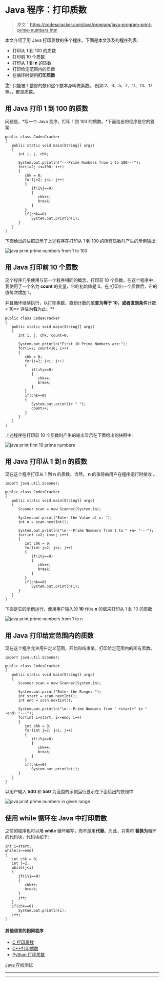 # Java 程序：打印质数

> 原文：<https://codescracker.com/java/program/java-program-print-prime-numbers.htm>

本文介绍了用 Java 打印质数的多个程序。下面是本文涉及的程序列表:

*   打印从 1 到 100 的质数
*   打印前 10 个质数
*   打印从 1 到 **n** 的质数
*   打印给定范围内的质数
*   在循环时使用**打印质数**

**注-** 只能被 1 整除的数和这个数本身叫做素数。 例如:2、3、5、7、11、13、17 等。，都是质数。

## 用 Java 打印 1 到 100 的质数

问题是，*写一个 Java 程序，打印 1 到 100 的质数。*下面给出的程序是它的答案:

```
public class CodesCracker
{
   public static void main(String[] args)
   {
      int i, j, chk;

      System.out.println("---Prime Numbers from 1 to 100---");
      for(i=2; i<=100; i++)
      {
         chk = 0;
         for(j=2; j<i; j++)
         {
            if(i%j==0)
            {
               chk++;
               break;
            }
         }
         if(chk==0)
            System.out.println(i);
      }
   }
}
```

下面给出的快照显示了上述程序在打印从 1 到 100 的所有质数时产生的示例输出:

![java print prime numbers from 1 to 100](img/39fa527d2b3a87dc3073228b406be8d0.png)

## 用 Java 打印前 10 个质数

这个程序几乎使用与前一个程序相同的概念，打印前 10 个质数。在这个程序中，我使用了一个名为 **count** 的变量，它的初始值是 0。在 打印出一个质数后，它的值每次增加 1。

并且循环继续执行，以打印素数，直到计数的值**变为等于 10，或者直到条件**计数< 10** 评估为**假**为止。**

```
public class CodesCracker
{
   public static void main(String[] args)
   {
      int i, j, chk, count=0;

      System.out.println("First 10 Prime Numbers are:");
      for(i=2; count<10; i++)
      {
         chk = 0;
         for(j=2; j<i; j++)
         {
            if(i%j==0)
            {
               chk++;
               break;
            }
         }
         if(chk==0)
         {
            System.out.print(i+ " ");
            count++;
         }
      }
   }
}
```

上述程序在打印前 10 个质数时产生的输出显示在下面给出的快照中:

![java print first 10 prime numbers](img/18ee0d3d99c612900c060ad7e0081099.png)

## 用 Java 打印从 1 到 n 的质数

现在这个程序打印从 1 到 **n** 的质数。当然， **n** 的值将由用户在程序运行时接收 。

```
import java.util.Scanner;

public class CodesCracker
{
   public static void main(String[] args)
   {
      Scanner scan = new Scanner(System.in);

      System.out.print("Enter the Value of n: ");
      int n = scan.nextInt();

      System.out.println("\n---Prime Numbers from 1 to " +n+ "---");
      for(int i=2; i<=n; i++)
      {
         int chk = 0;
         for(int j=2; j<i; j++)
         {
            if(i%j==0)
            {
               chk++;
               break;
            }
         }
         if(chk==0)
            System.out.println(i);
      }
   }
}
```

下面是它的示例运行，使用用户输入的 **10** 作为 **n** 的值来打印从 1 到 10 的质数

![java print prime numbers from 1 to n](img/30622706a9771804a3acd03b0d36833e.png)

## 用 Java 打印给定范围内的质数

现在这个程序允许用户定义范围，开始和结束值，打印给定范围内的所有素数。

```
import java.util.Scanner;

public class CodesCracker
{
   public static void main(String[] args)
   {
      Scanner scan = new Scanner(System.in);

      System.out.print("Enter the Range: ");
      int start = scan.nextInt();
      int end = scan.nextInt();

      System.out.println("\n---Prime Numbers from " +start+" to " +end+ "---");
      for(int i=start; i<=end; i++)
      {
         int chk = 0;
         for(int j=2; j<i; j++)
         {
            if(i%j==0)
            {
               chk++;
               break;
            }
         }
         if(chk==0)
            System.out.println(i);
      }
   }
}
```

以用户输入 **500** 和 **550** 为范围的示例运行显示在下面给出的快照中:

![java print prime numbers in given range](img/493cf64faa68f13d6d7be2f7ed8a24b2.png)

## 使用 while 循环在 Java 中打印质数

之前的程序也可以用 **while** 循环编写，而不是用**代替**。为此，只需将 **替换为**循环的代码块，代码块如下:

```
int i=start;
while(i<=end)
{
   int chk = 0;
   int j=2;
   while(j<i)
   {
      if(i%j==0)
      {
         chk++;
         break;
      }
      j++;
   }
   if(chk==0)
      System.out.println(i);
   i++;
}
```

#### 其他语言的相同程序

*   [C 打印质数](/c/program/c-program-print-prime-numbers.htm)
*   [C++打印质数](/cpp/program/cpp-program-print-prime-numbers.htm)
*   [Python 打印质数](/python/program/python-program-print-prime-numbers.htm)

[Java 在线测试](/exam/showtest.php?subid=1)

* * *

* * *